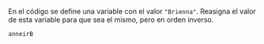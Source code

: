 
En el código se define una variable con el valor `"Brienna"`. Reasigna el valor de esta variable para que sea el mismo, pero en orden inverso.

```text
anneirB
```
